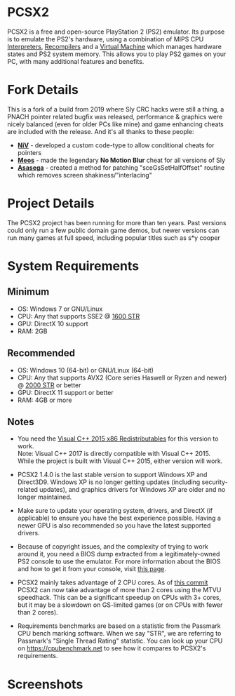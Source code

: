 # PCSX2
PCSX2 is a free and open-source PlayStation 2 (PS2) emulator. Its purpose is to emulate the PS2's hardware, using a combination of MIPS CPU [Interpreters](https://en.wikipedia.org/wiki/Interpreter_\(computing\)), [Recompilers](https://en.wikipedia.org/wiki/Dynamic_recompilation) and a [Virtual Machine](https://en.wikipedia.org/wiki/Virtual_machine) which manages hardware states and PS2 system memory. This allows you to play PS2 games on your PC, with many additional features and benefits.

# Fork Details
This is a fork of a build from 2019 where Sly CRC hacks were still a thing, a PNACH pointer related bugfix was released, performance & graphics were nicely balanced (even for older PCs like mine) and game enhancing cheats are included with the release. And it's all thanks to these people:
- [**NiV**](https://github.com/NiV-L-A) - developed a custom code-type to allow conditional cheats for pointers
- [**Meos**](https://www.youtube.com/channel/UCBjGlnrNZmHVLnqePH6A8vQ) - made the legendary **No Motion Blur** cheat for all versions of Sly
- [**Asasega**](https://forums.pcsx2.net/User-asasega) - created a method for patching "sceGsSetHalfOffset" routine which removes screen shakiness/"interlacing"

# Project Details

The PCSX2 project has been running for more than ten years. Past versions could only run a few public domain game demos, but newer versions can run many games at full speed, including popular titles such as s*y cooper

# System Requirements
## Minimum
* OS: Windows 7 or GNU/Linux
* CPU: Any that supports SSE2 @ [1600 STR](#Notes)
* GPU: DirectX 10 support
* RAM: 2GB

## Recommended
* OS: Windows 10 (64-bit) or GNU/Linux (64-bit)
* CPU: Any that supports AVX2 (Core series Haswell or Ryzen and newer) @ [2000 STR](#Notes) or better
* GPU: DirectX 11 support or better
* RAM: 4GB or more

## Notes
- You need the [Visual C++ 2015 x86 Redistributables](https://www.microsoft.com/en-us/download/details.aspx?id=48145) for this version to work.   
Note: Visual C++ 2017 is directly compatible with Visual C++ 2015. While the project is built with Visual C++ 2015, either version will work.

- PCSX2 1.4.0 is the last stable version to support Windows XP and Direct3D9. Windows XP is no longer getting updates (including security-related updates), and graphics drivers for Windows XP are older and no longer maintained.

- Make sure to update your operating system, drivers, and DirectX (if applicable) to ensure you have the best experience possible. Having a newer GPU is also recommended so you have the latest supported drivers.

- Because of copyright issues, and the complexity of trying to work around it, you need a BIOS dump extracted from a legitimately-owned PS2 console to use the emulator. For more information about the BIOS and how to get it from your console, visit [this page](https://pcsx2.net/config-guide/official-english-pcsx2-configuration-guide.html#Bios).

- PCSX2 mainly takes advantage of 2 CPU cores. As of [this commit](https://github.com/PCSX2/pcsx2/commit/ac9bf45) PCSX2 can now take advantage of more than 2 cores using the MTVU speedhack. This can be a significant speedup on CPUs with 3+ cores, but it may be a slowdown on GS-limited games (or on CPUs with fewer than 2 cores).

- Requirements benchmarks are based on a statistic from the Passmark CPU bench marking software. When we say "STR", we are referring to Passmark's "Single Thread Rating" statistic. You can look up your CPU on https://cpubenchmark.net to see how it compares to PCSX2's requirements.

# Screenshots


